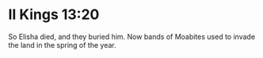 # II Kings 13:20

So Elisha died, and they buried him. Now bands of Moabites used to invade the land in the spring of the year.
